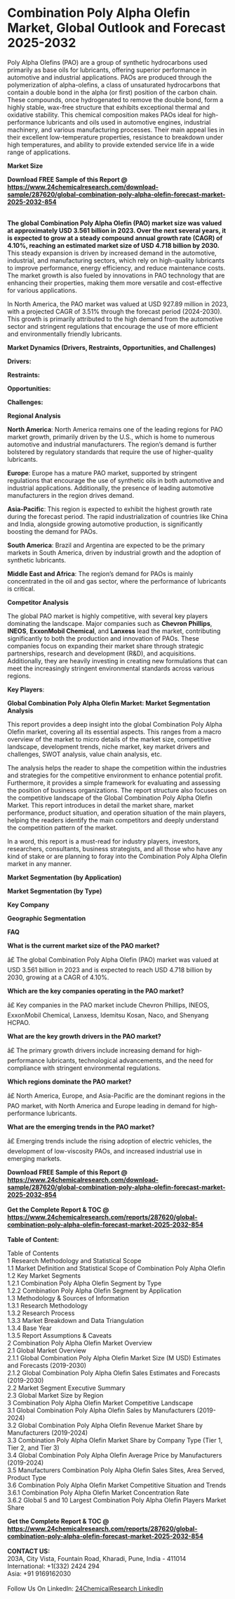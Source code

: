 <h1>Combination Poly Alpha Olefin Market, Global Outlook and Forecast 2025-2032</h1><p>Poly Alpha Olefins (PAO) are a group of synthetic hydrocarbons used primarily as base oils for lubricants, offering superior performance in automotive and industrial applications. PAOs are produced through the polymerization of alpha-olefins, a class of unsaturated hydrocarbons that contain a double bond in the alpha (or first) position of the carbon chain. These compounds, once hydrogenated to remove the double bond, form a highly stable, wax-free structure that exhibits exceptional thermal and oxidative stability. This chemical composition makes PAOs ideal for high-performance lubricants and oils used in automotive engines, industrial machinery, and various manufacturing processes. Their main appeal lies in their excellent low-temperature properties, resistance to breakdown under high temperatures, and ability to provide extended service life in a wide range of applications.</p><p>
<strong>Market Size</strong></p><p>
</p><div><b>Download FREE Sample of this Report @ 
            <a href="https://www.24chemicalresearch.com/download-sample/287620/global-combination-poly-alpha-olefin-forecast-market-2025-2032-854">
            https://www.24chemicalresearch.com/download-sample/287620/global-combination-poly-alpha-olefin-forecast-market-2025-2032-854</a></b></div><br><p><strong>The global Combination Poly Alpha Olefin (PAO) market size was valued at approximately USD 3.561 billion in 2023. Over the next several years, it is expected to grow at a steady compound annual growth rate (CAGR) of 4.10%, reaching an estimated market size of USD 4.718 billion by 2030. </strong>This steady expansion is driven by increased demand in the automotive, industrial, and manufacturing sectors, which rely on high-quality lubricants to improve performance, energy efficiency, and reduce maintenance costs. The market growth is also fueled by innovations in PAO technology that are enhancing their properties, making them more versatile and cost-effective for various applications.</p><p>
</p><p>In North America, the PAO market was valued at USD 927.89 million in 2023, with a projected CAGR of 3.51% through the forecast period (2024-2030). This growth is primarily attributed to the high demand from the automotive sector and stringent regulations that encourage the use of more efficient and environmentally friendly lubricants.</p><p>
<strong>Market Dynamics (Drivers, Restraints, Opportunities, and Challenges)</strong></p><p>
<strong>Drivers:</strong></p><p>
</p><p>
<strong>Restraints:</strong></p><p>
</p><p>
<strong>Opportunities:</strong></p><p>
</p><p>
<strong>Challenges:</strong></p><p>
</p><p>
<strong>Regional Analysis</strong></p><p>
</p><p><strong>North America</strong>: North America remains one of the leading regions for PAO market growth, primarily driven by the U.S., which is home to numerous automotive and industrial manufacturers. The region’s demand is further bolstered by regulatory standards that require the use of higher-quality lubricants.</p><p><strong>Europe</strong>: Europe has a mature PAO market, supported by stringent regulations that encourage the use of synthetic oils in both automotive and industrial applications. Additionally, the presence of leading automotive manufacturers in the region drives demand.</p><p><strong>Asia-Pacific</strong>: This region is expected to exhibit the highest growth rate during the forecast period. The rapid industrialization of countries like China and India, alongside growing automotive production, is significantly boosting the demand for PAOs.</p><p><strong>South America</strong>: Brazil and Argentina are expected to be the primary markets in South America, driven by industrial growth and the adoption of synthetic lubricants.</p><p><strong>Middle East and Africa</strong>: The region’s demand for PAOs is mainly concentrated in the oil and gas sector, where the performance of lubricants is critical.</p><p>
<strong>Competitor Analysis</strong></p><p>
</p><p>The global PAO market is highly competitive, with several key players dominating the landscape. Major companies such as <strong>Chevron Phillips</strong>, <strong>INEOS</strong>, <strong>ExxonMobil Chemical</strong>, and <strong>Lanxess</strong> lead the market, contributing significantly to both the production and innovation of PAOs. These companies focus on expanding their market share through strategic partnerships, research and development (R&amp;D), and acquisitions. Additionally, they are heavily investing in creating new formulations that can meet the increasingly stringent environmental standards across various regions.</p><p>
<strong>Key Players</strong>:</p><p>
</p><p>
<strong>Global Combination Poly Alpha Olefin Market: Market Segmentation Analysis</strong></p><p>
</p><p>This report provides a deep insight into the global Combination Poly Alpha Olefin market, covering all its essential aspects. This ranges from a macro overview of the market to micro details of the market size, competitive landscape, development trends, niche market, key market drivers and challenges, SWOT analysis, value chain analysis, etc.</p><p>
</p><p>The analysis helps the reader to shape the competition within the industries and strategies for the competitive environment to enhance potential profit. Furthermore, it provides a simple framework for evaluating and assessing the position of business organizations. The report structure also focuses on the competitive landscape of the Global Combination Poly Alpha Olefin Market. This report introduces in detail the market share, market performance, product situation, and operation situation of the main players, helping the readers identify the main competitors and deeply understand the competition pattern of the market.</p><p>
</p><p>In a word, this report is a must-read for industry players, investors, researchers, consultants, business strategists, and all those who have any kind of stake or are planning to foray into the Combination Poly Alpha Olefin market in any manner.</p><p>
<strong>Market Segmentation (by Application)</strong></p><p>
</p><p>
<strong>Market Segmentation (by Type)</strong></p><p>
</p><p>
<strong>Key Company</strong></p><p>
</p><p>
<strong>Geographic Segmentation</strong></p><p>
</p><p>
<strong>FAQ </strong></p><p>
<strong>What is the current market size of the PAO market?</strong></p><p>
</p><p>â£ The global Combination Poly Alpha Olefin (PAO) market was valued at USD 3.561 billion in 2023 and is expected to reach USD 4.718 billion by 2030, growing at a CAGR of 4.10%.</p><p>
<strong>Which are the key companies operating in the PAO market?</strong></p><p>
</p><p>â£ Key companies in the PAO market include Chevron Phillips, INEOS, ExxonMobil Chemical, Lanxess, Idemitsu Kosan, Naco, and Shenyang HCPAO.</p><p>
<strong>What are the key growth drivers in the PAO market?</strong></p><p>
</p><p>â£ The primary growth drivers include increasing demand for high-performance lubricants, technological advancements, and the need for compliance with stringent environmental regulations.</p><p>
<strong>Which regions dominate the PAO market?</strong></p><p>
</p><p>â£ North America, Europe, and Asia-Pacific are the dominant regions in the PAO market, with North America and Europe leading in demand for high-performance lubricants.</p><p>
<strong>What are the emerging trends in the PAO market?</strong></p><p>
</p><p>â£ Emerging trends include the rising adoption of electric vehicles, the development of low-viscosity PAOs, and increased industrial use in emerging markets.</p><div><b>Download FREE Sample of this Report @ 
            <a href="https://www.24chemicalresearch.com/download-sample/287620/global-combination-poly-alpha-olefin-forecast-market-2025-2032-854">
            https://www.24chemicalresearch.com/download-sample/287620/global-combination-poly-alpha-olefin-forecast-market-2025-2032-854</a></b></div><br><div><b>Get the Complete Report & TOC @ 
            <a href="https://www.24chemicalresearch.com/reports/287620/global-combination-poly-alpha-olefin-forecast-market-2025-2032-854">
            https://www.24chemicalresearch.com/reports/287620/global-combination-poly-alpha-olefin-forecast-market-2025-2032-854</a></b></div><br>
            <b>Table of Content:</b><p>Table of Contents<br />
1 Research Methodology and Statistical Scope<br />
1.1 Market Definition and Statistical Scope of Combination Poly Alpha Olefin<br />
1.2 Key Market Segments<br />
1.2.1 Combination Poly Alpha Olefin Segment by Type<br />
1.2.2 Combination Poly Alpha Olefin Segment by Application<br />
1.3 Methodology & Sources of Information<br />
1.3.1 Research Methodology<br />
1.3.2 Research Process<br />
1.3.3 Market Breakdown and Data Triangulation<br />
1.3.4 Base Year<br />
1.3.5 Report Assumptions & Caveats<br />
2 Combination Poly Alpha Olefin Market Overview<br />
2.1 Global Market Overview<br />
2.1.1 Global Combination Poly Alpha Olefin Market Size (M USD) Estimates and Forecasts (2019-2030)<br />
2.1.2 Global Combination Poly Alpha Olefin Sales Estimates and Forecasts (2019-2030)<br />
2.2 Market Segment Executive Summary<br />
2.3 Global Market Size by Region<br />
3 Combination Poly Alpha Olefin Market Competitive Landscape<br />
3.1 Global Combination Poly Alpha Olefin Sales by Manufacturers (2019-2024)<br />
3.2 Global Combination Poly Alpha Olefin Revenue Market Share by Manufacturers (2019-2024)<br />
3.3 Combination Poly Alpha Olefin Market Share by Company Type (Tier 1, Tier 2, and Tier 3)<br />
3.4 Global Combination Poly Alpha Olefin Average Price by Manufacturers (2019-2024)<br />
3.5 Manufacturers Combination Poly Alpha Olefin Sales Sites, Area Served, Product Type<br />
3.6 Combination Poly Alpha Olefin Market Competitive Situation and Trends<br />
3.6.1 Combination Poly Alpha Olefin Market Concentration Rate<br />
3.6.2 Global 5 and 10 Largest Combination Poly Alpha Olefin Players Market Share </p><div><b>Get the Complete Report & TOC @ 
            <a href="https://www.24chemicalresearch.com/reports/287620/global-combination-poly-alpha-olefin-forecast-market-2025-2032-854">
            https://www.24chemicalresearch.com/reports/287620/global-combination-poly-alpha-olefin-forecast-market-2025-2032-854</a></b></div><br><b>CONTACT US:</b><br>
            203A, City Vista, Fountain Road, Kharadi, Pune, India - 411014<br>
            International: +1(332) 2424 294<br>
            Asia: +91 9169162030 <br><br>
            Follow Us On LinkedIn: <a href="https://www.linkedin.com/company/24chemicalresearch/">24ChemicalResearch LinkedIn</a>